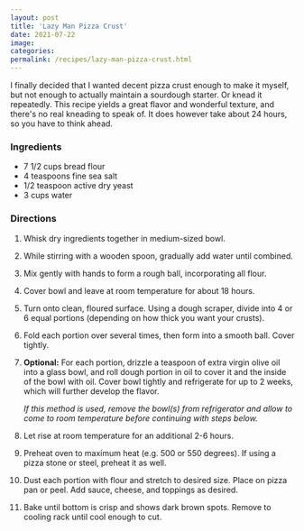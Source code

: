 ```yaml
---
layout: post
title: 'Lazy Man Pizza Crust'
date: 2021-07-22
image:
categories:
permalink: /recipes/lazy-man-pizza-crust.html
---
```


I finally decided that I wanted decent pizza crust enough to make it myself, but not enough to actually maintain a sourdough starter. Or knead it repeatedly. This recipe yields a great flavor and wonderful texture, and there's no real kneading to speak of. It does however take about 24 hours, so you have to think ahead.

### Ingredients

- 7 1/2 cups bread flour
- 4 teaspoons fine sea salt
- 1/2 teaspoon active dry yeast
- 3 cups water

### Directions

1. Whisk dry ingredients together in medium-sized bowl.
2. While stirring with a wooden spoon, gradually add water until combined.
3. Mix gently with hands to form a rough ball, incorporating all flour.
4. Cover bowl and leave at room temperature for about 18 hours.
5. Turn onto clean, floured surface. Using a dough scraper, divide into 4 or 6 equal portions (depending on how thick you want your crusts).
6. Fold each portion over several times, then form into a smooth ball. Cover tightly.
7. **Optional:** For each portion, drizzle a teaspoon of extra virgin olive oil into a glass bowl, and roll dough portion in oil to cover it and the inside of the bowl with oil. Cover bowl tightly and refrigerate for up to 2 weeks, which will further develop the flavor.

    _If this method is used, remove the bowl(s) from refrigerator and allow to come to room temperature before continuing with steps below._
8. Let rise at room temperature for an additional 2-6 hours.
9. Preheat oven to maximum heat (e.g. 500 or 550 degrees). If using a pizza stone or steel, preheat it as well.
10. Dust each portion with flour and stretch to desired size. Place on pizza pan or peel. Add sauce, cheese, and toppings as desired.
11. Bake until bottom is crisp and shows dark brown spots. Remove to cooling rack until cool enough to cut.
